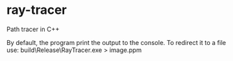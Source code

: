 # ray-tracer
Path tracer in C++

By default, the program print the output to the console. To redirect it to a file use:
     build\Release\RayTracer.exe > image.ppm
